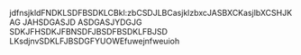 jdfnsjkldFNDKLSDFBSDKLCBkl:zbCSDJLBCasjklzbxcJASBXCKasjlbXCSHJKAG JAHSDGASJD ASDGASJYDGJG SDKJFHSDKJFBNSDFJBSDFBSDKLFBJSD
LKsdjnvSDKLFJBSDGFYUOWEfuwejnfweuioh
